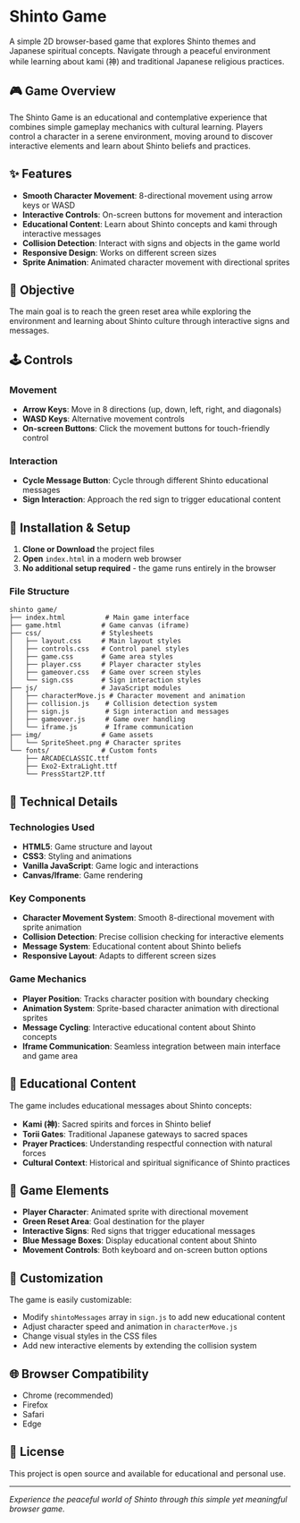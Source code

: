 # Shinto Game

A simple 2D browser-based game that explores Shinto themes and Japanese spiritual concepts. Navigate through a peaceful environment while learning about kami (神) and traditional Japanese religious practices.

## 🎮 Game Overview

The Shinto Game is an educational and contemplative experience that combines simple gameplay mechanics with cultural learning. Players control a character in a serene environment, moving around to discover interactive elements and learn about Shinto beliefs and practices.

## ✨ Features

- **Smooth Character Movement**: 8-directional movement using arrow keys or WASD
- **Interactive Controls**: On-screen buttons for movement and interaction
- **Educational Content**: Learn about Shinto concepts and kami through interactive messages
- **Collision Detection**: Interact with signs and objects in the game world
- **Responsive Design**: Works on different screen sizes
- **Sprite Animation**: Animated character movement with directional sprites

## 🎯 Objective

The main goal is to reach the green reset area while exploring the environment and learning about Shinto culture through interactive signs and messages.

## 🕹️ Controls

### Movement
- **Arrow Keys**: Move in 8 directions (up, down, left, right, and diagonals)
- **WASD Keys**: Alternative movement controls
- **On-screen Buttons**: Click the movement buttons for touch-friendly control

### Interaction
- **Cycle Message Button**: Cycle through different Shinto educational messages
- **Sign Interaction**: Approach the red sign to trigger educational content

## 🚀 Installation & Setup

1. **Clone or Download** the project files
2. **Open** `index.html` in a modern web browser
3. **No additional setup required** - the game runs entirely in the browser

### File Structure
```
shinto game/
├── index.html          # Main game interface
├── game.html          # Game canvas (iframe)
├── css/               # Stylesheets
│   ├── layout.css     # Main layout styles
│   ├── controls.css   # Control panel styles
│   ├── game.css       # Game area styles
│   ├── player.css     # Player character styles
│   ├── gameover.css   # Game over screen styles
│   └── sign.css       # Sign interaction styles
├── js/                # JavaScript modules
│   ├── characterMove.js # Character movement and animation
│   ├── collision.js    # Collision detection system
│   ├── sign.js         # Sign interaction and messages
│   ├── gameover.js     # Game over handling
│   └── iframe.js       # Iframe communication
├── img/               # Game assets
│   └── SpriteSheet.png # Character sprites
└── fonts/             # Custom fonts
    ├── ARCADECLASSIC.ttf
    ├── Exo2-ExtraLight.ttf
    └── PressStart2P.ttf
```

## 🎨 Technical Details

### Technologies Used
- **HTML5**: Game structure and layout
- **CSS3**: Styling and animations
- **Vanilla JavaScript**: Game logic and interactions
- **Canvas/Iframe**: Game rendering

### Key Components
- **Character Movement System**: Smooth 8-directional movement with sprite animation
- **Collision Detection**: Precise collision checking for interactive elements
- **Message System**: Educational content about Shinto beliefs
- **Responsive Layout**: Adapts to different screen sizes

### Game Mechanics
- **Player Position**: Tracks character position with boundary checking
- **Animation System**: Sprite-based character animation with directional sprites
- **Message Cycling**: Interactive educational content about Shinto concepts
- **Iframe Communication**: Seamless integration between main interface and game area

## 🌸 Educational Content

The game includes educational messages about Shinto concepts:

- **Kami (神)**: Sacred spirits and forces in Shinto belief
- **Torii Gates**: Traditional Japanese gateways to sacred spaces
- **Prayer Practices**: Understanding respectful connection with natural forces
- **Cultural Context**: Historical and spiritual significance of Shinto practices

## 🎯 Game Elements

- **Player Character**: Animated sprite with directional movement
- **Green Reset Area**: Goal destination for the player
- **Interactive Signs**: Red signs that trigger educational messages
- **Blue Message Boxes**: Display educational content about Shinto
- **Movement Controls**: Both keyboard and on-screen button options

## 🔧 Customization

The game is easily customizable:
- Modify `shintoMessages` array in `sign.js` to add new educational content
- Adjust character speed and animation in `characterMove.js`
- Change visual styles in the CSS files
- Add new interactive elements by extending the collision system

## 🌐 Browser Compatibility

- Chrome (recommended)
- Firefox
- Safari
- Edge

## 📝 License

This project is open source and available for educational and personal use.

---

*Experience the peaceful world of Shinto through this simple yet meaningful browser game.* 